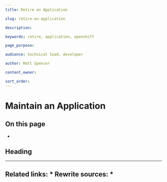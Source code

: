 ```yaml
---
title: Retire an Application

slug: retire-an-application

description: 

keywords: retire, application, openshift

page_purpose: 

audience: technical lead, developer

author: Matt Spencer

content_owner: 

sort_order: 
---
```


# Maintain an Application


## On this page
- 

## Heading<a name="section-name"></a>


---
Related links:
* 
Rewrite sources:
* 
---
